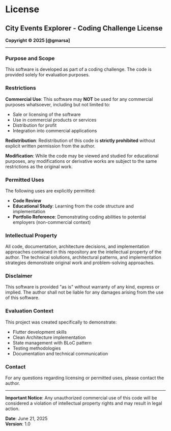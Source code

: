 # License

## City Events Explorer - Coding Challenge License

**Copyright © 2025 [@gmarsa]**

---

### Purpose and Scope

This software is developed as part of a coding challenge. 
The code is provided solely for evaluation purposes.

### Restrictions

**Commercial Use**: This software may **NOT** be used for any commercial purposes whatsoever, including but not limited to:
- Sale or licensing of the software
- Use in commercial products or services
- Distribution for profit
- Integration into commercial applications

**Redistribution**: Redistribution of this code is **strictly prohibited** without explicit written permission from the author.

**Modification**: While the code may be viewed and studied for educational purposes, any modifications or derivative works are subject to the same restrictions as the original work.

### Permitted Uses

The following uses are explicitly permitted:
- **Code Review**
- **Educational Study**: Learning from the code structure and implementation
- **Portfolio Reference**: Demonstrating coding abilities to potential employers (non-commercial context)

### Intellectual Property

All code, documentation, architecture decisions, and implementation approaches contained in this repository are the intellectual property of the author. The technical solutions, architectural patterns, and implementation strategies demonstrate original work and problem-solving approaches.

### Disclaimer

This software is provided "as is" without warranty of any kind, express or implied. The author shall not be liable for any damages arising from the use of this software.

### Evaluation Context

This project was created specifically to demonstrate:
- Flutter development skills
- Clean Architecture implementation
- State management with BLoC pattern
- Testing methodologies
- Documentation and technical communication

### Contact

For any questions regarding licensing or permitted uses, please contact the author.

---

**Important Notice**: Any unauthorized commercial use of this code will be considered a violation of intellectual property rights and may result in legal action.

**Date**: June 21, 2025  
**Version**: 1.0